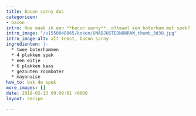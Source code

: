 ```yaml
---
title: Bacon sarny dus
categorieen:
- bacon
intro: Hoe maak ik een **bacon sarny**, oftewel een boterham met spek?
intro_image: "/v1550048065/koken/UNADJUSTEDNONRAW_thumb_3d30.jpg"
intro_image-alt: alt tekst, bacon sarny
ingredienten: |-
  * twee boterhammen
  * 4 plakken spek
  * een eitje
  * 6 plakken kaas
  * gezouten roomboter
  * mayonaise
how_to: bak de spek
more_images: []
date: 2019-02-13 09:09:01 +0000
layout: recipe

---
```

